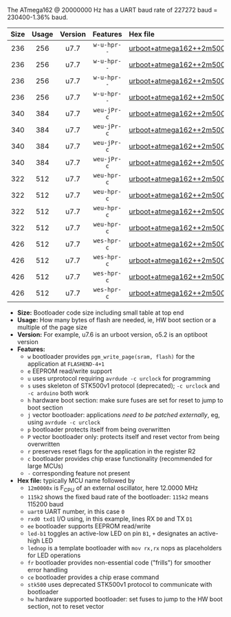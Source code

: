 The ATmega162 @ 20000000 Hz has a UART baud rate of 227272 baud = 230400-1.36% baud.

|Size|Usage|Version|Features|Hex file|
|:-:|:-:|:-:|:-:|:--|
|236|256|u7.7|`w-u-hpr--`|[urboot+atmega162++2m5000x+++28k8_uart0_rxd0_txd1_led+b0_fr_hw.hex](https://raw.githubusercontent.com/stefanrueger/urboot.hex/main/mcus/atmega162/external_oscillator/fcpu++2m5000_Hz/br+++28k8_bps/urboot+atmega162++2m5000x+++28k8_uart0_rxd0_txd1_led+b0_fr_hw.hex)|
|236|256|u7.7|`w-u-hpr--`|[urboot+atmega162++2m5000x+++28k8_uart0_rxd0_txd1_lednop_fr_hw.hex](https://raw.githubusercontent.com/stefanrueger/urboot.hex/main/mcus/atmega162/external_oscillator/fcpu++2m5000_Hz/br+++28k8_bps/urboot+atmega162++2m5000x+++28k8_uart0_rxd0_txd1_lednop_fr_hw.hex)|
|236|256|u7.7|`w-u-hpr--`|[urboot+atmega162++2m5000x+++28k8_uart1_rxb2_txb3_led+b0_fr_hw.hex](https://raw.githubusercontent.com/stefanrueger/urboot.hex/main/mcus/atmega162/external_oscillator/fcpu++2m5000_Hz/br+++28k8_bps/urboot+atmega162++2m5000x+++28k8_uart1_rxb2_txb3_led+b0_fr_hw.hex)|
|236|256|u7.7|`w-u-hpr--`|[urboot+atmega162++2m5000x+++28k8_uart1_rxb2_txb3_lednop_fr_hw.hex](https://raw.githubusercontent.com/stefanrueger/urboot.hex/main/mcus/atmega162/external_oscillator/fcpu++2m5000_Hz/br+++28k8_bps/urboot+atmega162++2m5000x+++28k8_uart1_rxb2_txb3_lednop_fr_hw.hex)|
|340|384|u7.7|`weu-jPr-c`|[urboot+atmega162++2m5000x+++28k8_uart0_rxd0_txd1_ee_led+b0_fr_ce.hex](https://raw.githubusercontent.com/stefanrueger/urboot.hex/main/mcus/atmega162/external_oscillator/fcpu++2m5000_Hz/br+++28k8_bps/urboot+atmega162++2m5000x+++28k8_uart0_rxd0_txd1_ee_led+b0_fr_ce.hex)|
|340|384|u7.7|`weu-jPr-c`|[urboot+atmega162++2m5000x+++28k8_uart0_rxd0_txd1_ee_lednop_fr_ce.hex](https://raw.githubusercontent.com/stefanrueger/urboot.hex/main/mcus/atmega162/external_oscillator/fcpu++2m5000_Hz/br+++28k8_bps/urboot+atmega162++2m5000x+++28k8_uart0_rxd0_txd1_ee_lednop_fr_ce.hex)|
|340|384|u7.7|`weu-jPr-c`|[urboot+atmega162++2m5000x+++28k8_uart1_rxb2_txb3_ee_led+b0_fr_ce.hex](https://raw.githubusercontent.com/stefanrueger/urboot.hex/main/mcus/atmega162/external_oscillator/fcpu++2m5000_Hz/br+++28k8_bps/urboot+atmega162++2m5000x+++28k8_uart1_rxb2_txb3_ee_led+b0_fr_ce.hex)|
|340|384|u7.7|`weu-jPr-c`|[urboot+atmega162++2m5000x+++28k8_uart1_rxb2_txb3_ee_lednop_fr_ce.hex](https://raw.githubusercontent.com/stefanrueger/urboot.hex/main/mcus/atmega162/external_oscillator/fcpu++2m5000_Hz/br+++28k8_bps/urboot+atmega162++2m5000x+++28k8_uart1_rxb2_txb3_ee_lednop_fr_ce.hex)|
|322|512|u7.7|`weu-hpr-c`|[urboot+atmega162++2m5000x+++28k8_uart0_rxd0_txd1_ee_led+b0_fr_ce_hw.hex](https://raw.githubusercontent.com/stefanrueger/urboot.hex/main/mcus/atmega162/external_oscillator/fcpu++2m5000_Hz/br+++28k8_bps/urboot+atmega162++2m5000x+++28k8_uart0_rxd0_txd1_ee_led+b0_fr_ce_hw.hex)|
|322|512|u7.7|`weu-hpr-c`|[urboot+atmega162++2m5000x+++28k8_uart0_rxd0_txd1_ee_lednop_fr_ce_hw.hex](https://raw.githubusercontent.com/stefanrueger/urboot.hex/main/mcus/atmega162/external_oscillator/fcpu++2m5000_Hz/br+++28k8_bps/urboot+atmega162++2m5000x+++28k8_uart0_rxd0_txd1_ee_lednop_fr_ce_hw.hex)|
|322|512|u7.7|`weu-hpr-c`|[urboot+atmega162++2m5000x+++28k8_uart1_rxb2_txb3_ee_led+b0_fr_ce_hw.hex](https://raw.githubusercontent.com/stefanrueger/urboot.hex/main/mcus/atmega162/external_oscillator/fcpu++2m5000_Hz/br+++28k8_bps/urboot+atmega162++2m5000x+++28k8_uart1_rxb2_txb3_ee_led+b0_fr_ce_hw.hex)|
|322|512|u7.7|`weu-hpr-c`|[urboot+atmega162++2m5000x+++28k8_uart1_rxb2_txb3_ee_lednop_fr_ce_hw.hex](https://raw.githubusercontent.com/stefanrueger/urboot.hex/main/mcus/atmega162/external_oscillator/fcpu++2m5000_Hz/br+++28k8_bps/urboot+atmega162++2m5000x+++28k8_uart1_rxb2_txb3_ee_lednop_fr_ce_hw.hex)|
|426|512|u7.7|`wes-hpr-c`|[urboot+atmega162++2m5000x+++28k8_uart0_rxd0_txd1_ee_led+b0_fr_ce_stk500_hw.hex](https://raw.githubusercontent.com/stefanrueger/urboot.hex/main/mcus/atmega162/external_oscillator/fcpu++2m5000_Hz/br+++28k8_bps/urboot+atmega162++2m5000x+++28k8_uart0_rxd0_txd1_ee_led+b0_fr_ce_stk500_hw.hex)|
|426|512|u7.7|`wes-hpr-c`|[urboot+atmega162++2m5000x+++28k8_uart0_rxd0_txd1_ee_lednop_fr_ce_stk500_hw.hex](https://raw.githubusercontent.com/stefanrueger/urboot.hex/main/mcus/atmega162/external_oscillator/fcpu++2m5000_Hz/br+++28k8_bps/urboot+atmega162++2m5000x+++28k8_uart0_rxd0_txd1_ee_lednop_fr_ce_stk500_hw.hex)|
|426|512|u7.7|`wes-hpr-c`|[urboot+atmega162++2m5000x+++28k8_uart1_rxb2_txb3_ee_led+b0_fr_ce_stk500_hw.hex](https://raw.githubusercontent.com/stefanrueger/urboot.hex/main/mcus/atmega162/external_oscillator/fcpu++2m5000_Hz/br+++28k8_bps/urboot+atmega162++2m5000x+++28k8_uart1_rxb2_txb3_ee_led+b0_fr_ce_stk500_hw.hex)|
|426|512|u7.7|`wes-hpr-c`|[urboot+atmega162++2m5000x+++28k8_uart1_rxb2_txb3_ee_lednop_fr_ce_stk500_hw.hex](https://raw.githubusercontent.com/stefanrueger/urboot.hex/main/mcus/atmega162/external_oscillator/fcpu++2m5000_Hz/br+++28k8_bps/urboot+atmega162++2m5000x+++28k8_uart1_rxb2_txb3_ee_lednop_fr_ce_stk500_hw.hex)|

- **Size:** Bootloader code size including small table at top end
- **Usage:** How many bytes of flash are needed, ie, HW boot section or a multiple of the page size
- **Version:** For example, u7.6 is an urboot version, o5.2 is an optiboot version
- **Features:**
  + `w` bootloader provides `pgm_write_page(sram, flash)` for the application at `FLASHEND-4+1`
  + `e` EEPROM read/write support
  + `u` uses urprotocol requiring `avrdude -c urclock` for programming
  + `s` uses skeleton of STK500v1 protocol (deprecated); `-c urclock` and `-c arduino` both work
  + `h` hardware boot section: make sure fuses are set for reset to jump to boot section
  + `j` vector bootloader: applications *need to be patched externally*, eg, using `avrdude -c urclock`
  + `p` bootloader protects itself from being overwritten
  + `P` vector bootloader only: protects itself and reset vector from being overwritten
  + `r` preserves reset flags for the application in the register R2
  + `c` bootloader provides chip erase functionality (recommended for large MCUs)
  + `-` corresponding feature not present
- **Hex file:** typically MCU name followed by
  + `12m0000x` is F<sub>CPU</sub> of an external oscillator, here 12.0000 MHz
  + `115k2` shows the fixed baud rate of the bootloader: `115k2` means 115200 baud
  + `uart0` UART number, in this case `0`
  + `rxd0 txd1` I/O using, in this example, lines RX `D0` and TX `D1`
  + `ee` bootloader supports EEPROM read/write
  + `led-b1` toggles an active-low LED on pin `B1`, `+` designates an active-high LED
  + `lednop` is a template bootloader with `mov rx,rx` nops as placeholders for LED operations
  + `fr` bootloader provides non-essential code ("frills") for smoother error handling
  + `ce` bootloader provides a chip erase command
  + `stk500` uses deprecated STK500v1 protocol to communicate with bootloader
  + `hw` hardware supported bootloader: set fuses to jump to the HW boot section, not to reset vector
